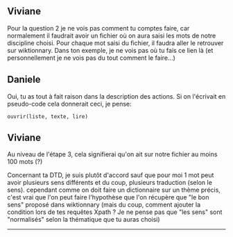 ## Viviane
Pour la question 2 je ne vois pas comment tu comptes faire,
car normalement il faudrait avoir un fichier où on aura saisi les mots de notre discipline choisi.
Pour chaque mot saisi du fichier, il faudra aller le retrouver sur wiktionnary.
Dans ton exemple, je ne vois pas où tu fais ce lien là (et personnellement je ne vois pas du tout comment le faire...)



## Daniele

Oui, tu as tout à fait raison dans la description des actions. Si on l'écrivait en pseudo-code cela donnerait ceci, je pense:

```
ouvrir(liste, texte, lire)

```


## Viviane
Au niveau de l'étape 3, cela signifierai qu'on ait sur notre fichier au moins 100 mots (?)

Concernant ta DTD, je suis plutôt d'accord sauf que pour moi 1 mot peut avoir plusieurs sens différents et du coup, plusieurs traduction (selon le sens).
cependant comme on doit faire un dictionnaire sur un thème précis, c'est vrai que l'on peut faire l'hypothèse que l'on récupère que "le bon sens" proposé dans wiktionnary
(mais du coup, comment ajouter la condition lors de tes requêtes Xpath ? Je ne pense pas que "les sens" sont "normalisés" selon la thématique que tu auras choisi)  

------
